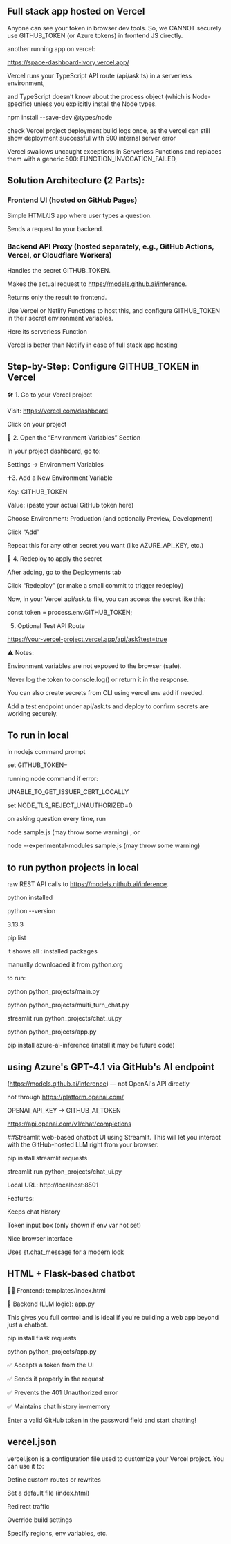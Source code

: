 ## Full stack app hosted on Vercel
Anyone can see your token in browser dev tools. So, we CANNOT securely use GITHUB_TOKEN (or Azure tokens) in frontend JS directly.

another running app on vercel:

https://space-dashboard-ivory.vercel.app/

Vercel runs your TypeScript API route (api/ask.ts) in a serverless environment, 

and TypeScript doesn’t know about the process object (which is Node-specific) unless you explicitly install the Node types.

npm install --save-dev @types/node

check Vercel project deployment build logs once, as the vercel can still show deployment successful with 500 internal server error

Vercel swallows uncaught exceptions in Serverless Functions and replaces them with a generic 500: FUNCTION_INVOCATION_FAILED,

## Solution Architecture (2 Parts):
### Frontend UI (hosted on GitHub Pages)
Simple HTML/JS app where user types a question.

Sends a request to your backend.

###  Backend API Proxy (hosted separately, e.g., GitHub Actions, Vercel, or Cloudflare Workers)
Handles the secret GITHUB_TOKEN.

Makes the actual request to https://models.github.ai/inference.

Returns only the result to frontend.

Use Vercel or Netlify Functions to host this, and configure GITHUB_TOKEN in their secret environment variables.

Here its serverless Function

Vercel is better than Netlify in case of full stack app hosting

## Step-by-Step: Configure GITHUB_TOKEN in Vercel
🛠️ 1. Go to your Vercel project

Visit: https://vercel.com/dashboard

Click on your project

🔐 2. Open the “Environment Variables” Section
 
In your project dashboard, go to:

Settings → Environment Variables

➕3. Add a New Environment Variable
 
Key: GITHUB_TOKEN

Value: (paste your actual GitHub token here)

Choose Environment: Production (and optionally Preview, Development)

Click “Add”

Repeat this for any other secret you want (like AZURE_API_KEY, etc.)

💾 4. Redeploy to apply the secret

After adding, go to the Deployments tab

Click “Redeploy” (or make a small commit to trigger redeploy)

Now, in your Vercel api/ask.ts file, you can access the secret like this:

const token = process.env.GITHUB_TOKEN;

5. Optional Test API Route

https://your-vercel-project.vercel.app/api/ask?test=true


⚠️ Notes:

Environment variables are not exposed to the browser (safe).

Never log the token to console.log() or return it in the response.

You can also create secrets from CLI using vercel env add if needed.

Add a test endpoint under api/ask.ts and deploy to confirm secrets are working securely.

## To run in local
in nodejs command prompt

set GITHUB_TOKEN=<your-github-token-goes-here>

running node command if error:

UNABLE_TO_GET_ISSUER_CERT_LOCALLY

set NODE_TLS_REJECT_UNAUTHORIZED=0

on asking question every time, run

node sample.js  (may throw some warning)  , or

node --experimental-modules sample.js (may throw some warning)

## to run python projects in local
raw REST API calls to https://models.github.ai/inference.

python installed

python --version

3.13.3

pip list

it shows all : installed packages

manually downloaded it from python.org

to run:

python python_projects/main.py

python python_projects/multi_turn_chat.py

streamlit run python_projects/chat_ui.py

python python_projects/app.py


pip install azure-ai-inference  (install it may be future code)


## using Azure's GPT-4.1 via GitHub's AI endpoint
(https://models.github.ai/inference) — not OpenAI's API directly 

not through https://platform.openai.com/

OPENAI_API_KEY -> GITHUB_AI_TOKEN

https://api.openai.com/v1/chat/completions


##Streamlit
web-based chatbot UI using Streamlit. This will let you interact with the GitHub-hosted LLM right from your browser.

pip install streamlit requests

streamlit run python_projects/chat_ui.py

Local URL: http://localhost:8501

Features:

Keeps chat history

Token input box (only shown if env var not set)

Nice browser interface

Uses st.chat_message for a modern look

## HTML + Flask-based chatbot

👨🎨 Frontend: templates/index.html

🧠 Backend (LLM logic): app.py

This gives you full control and is ideal if you're building a web app beyond just a chatbot.

pip install flask requests

python python_projects/app.py

✅ Accepts a token from the UI

✅ Sends it properly in the request

✅ Prevents the 401 Unauthorized error

✅ Maintains chat history in-memory


Enter a valid GitHub token in the password field and start chatting!



## vercel.json

vercel.json is a configuration file used to customize your Vercel project. You can use it to:

Define custom routes or rewrites

Set a default file (index.html)

Redirect traffic

Override build settings

Specify regions, env variables, etc.